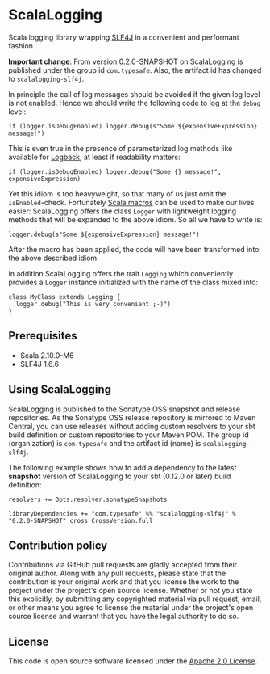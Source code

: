 ScalaLogging
============

Scala logging library wrapping <a href="http://www.slf4j.org/">SLF4J</a> in a convenient and performant fashion.

**Important change**: From version 0.2.0-SNAPSHOT on ScalaLogging is published under the group id `com.typesafe`. Also, the artifact id has changed to `scalalogging-slf4j`.

In principle the call of log messages should be avoided if the given log level is not enabled. Hence we should write the following code to log at the `debug` level:

    if (logger.isDebugEnabled) logger.debug(s"Some ${expensiveExpression} message!")

This is even true in the presence of parameterized log methods like available for <a href="http://logback.qos.ch">Logback</a>, at least if readability matters:

    if (logger.isDebugEnabled) logger.debug("Some {} message!", expensiveExpression)

Yet this idiom is too heavyweight, so that many of us just omit the `isEnabled`-check. Fortunately <a href="http://scalamacros.org/">Scala macros</a> can be used to make our lives easier: ScalaLogging offers the class `Logger` with lightweight logging methods that will be expanded to the above idiom. So all we have to write is:

    logger.debug(s"Some ${expensiveExpression} message!")

After the macro has been applied, the code will have been transformed into the above described idiom.

In addition ScalaLogging offers the trait `Logging` which conveniently provides a `Logger` instance initialized with the name of the class mixed into:

    class MyClass extends Logging {
      logger.debug("This is very convenient ;-)")
    }


Prerequisites
-------------

* Scala 2.10.0-M6
* SLF4J 1.6.6


Using ScalaLogging
------------------

ScalaLogging is published to the Sonatype OSS snapshot and release repositories. As the Sonatype OSS release repository is mirrored to Maven Central, you can use releases without adding custom resolvers to your sbt build definition or custom repositories to your Maven POM. The group id (organization) is `com.typesafe` and the artifact id (name) is `scalalogging-slf4j`.

<!--The following example shows how to add a dependency to the latest **release** version of ScalaLogging to your sbt (0.12.0 or later) build definition::

  libraryDependencies += "name.heikoseeberger" %% "scalalogging" % "0.1.0" cross CrossVersion.full
-->
The following example shows how to add a dependency to the latest **snapshot** version of ScalaLogging to your sbt (0.12.0 or later) build definition:

    resolvers += Opts.resolver.sonatypeSnapshots

    libraryDependencies += "com.typesafe" %% "scalalogging-slf4j" % "0.2.0-SNAPSHOT" cross CrossVersion.full


Contribution policy
-------------------

Contributions via GitHub pull requests are gladly accepted from their original author. Along with any pull requests, please state that the contribution is your original work and that you license the work to the project under the project's open source license. Whether or not you state this explicitly, by submitting any copyrighted material via pull request, email, or other means you agree to license the material under the project's open source license and warrant that you have the legal authority to do so.


License
-------

This code is open source software licensed under the <a href="http://www.apache.org/licenses/LICENSE-2.0.html">Apache 2.0 License</a>.
